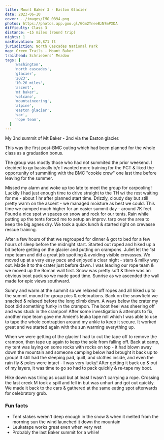 ```yaml
---
title: Mount Baker 3 - Easton Glacier
date: 2023-06-10
cover: ../images/IMG_0394.png
photos: https://photos.app.goo.gl/GCm2TneeBzN7mPXDA
difficulty: Class 3
distance: ~15 miles (round trip)
nights: 1
maxElevation: 10,871 ft
jurisdiction: North Cascades National Park
map: Green Trails - Mount Baker
trailhead: Schriebers' Meadow
tags: [
    'washington',
    'north cascades',
    'glacier',
    '2023',
    '10-20 miles',
    'ascent',
    'mt baker',
    'volcano',
    'mountaineering',
    'alpine',
    'easton glacier',
    'sac',
    'rope team',
  ]
---
```


My 3nd summit of Mt Baker - 2nd via the Easton glacier.

This was the first post-BMC outing which had been planned for the whole class as a graduation bonus.

The group was mostly those who had not summited the prior weekend. I decided to go basically b/c I
wanted more training for the PCT & liked the opportunity of summiting with the BMC "cookie crew" one
last time before leaving for the summer.

Missed my alarm and woke up too late to meet the group for carpooling! Luckily I had just enough time
to drive straight to the TH w/ the rest waiting for me - about 1 hr after planned start time.
Drizzly, cloudy day but still pretty warm on the ascent - we managed moisture as best we could.
This time we camped much higher for an easier summit day - around 7K feet. Found a nice spot w spaces
on snow and rock for our tents. Rain while putting up the tents forced me to setup an improv. tarp over
the area to keep the big agnes dry. We took a quick lunch & started right on crevasse rescue training.

After a few hours of that we regrouped for dinner & got to bed for a few hours of sleep before the
midnight start. Started out roped and hiked up a bit before getting on the glacier and putting on crampons.
Juliet let the 1st rope team and did a great job spotting & avoiding visible crevasses. We moved up at
a very easy pace and enjoyed a clear night - stars & milky way out. Made it to the crater just before dawn.
I was leading our rope team & we moved up the Roman wall first. Snow was pretty soft & there was an obvious
boot pack so we made good time. Sunrise as we ascended the wall made for epic views southward.

Sunny and warm at the summit so we relaxed off ropes and all hiked up to the summit mound for group pics &
celebrations. Back on the snowfield we snacked & relaxed before the long climb down. A ways below the crater
my boot did something funky in the crampon. The boot heel was sheering off and was stuck in the crampon!
After some investigation & attempts to fix, another rope team gave me Amiee's leuka tape roll which I was able
to use to tape the whole contraption around my ankle to keep it secure. It worked great and we started again
with the sun warming everything up.

When we were getting of the glacier I had to cut the tape off to remove the crampon, then tape up again to keep
the sole from falling off. Back at camp, my tent was laying on some rocks with rocks on top - it had blown away
down the mountain and someone camping below had brought it back up to group! It still had the sleeping pad,
quilt, and clothes inside, and even the rain fly & poles were intact - I was very lucky! After getting it back
up & out of my layers, it was time to go so had to pack quickly & re-tape my boot.

Hike down was tiring as usual but at least I wasn't carrying a rope. Crossing the last creek M took a spill
and fell in but was unhurt and got out quickly. We made it back to the cars & gathered at the same eating
spot afterwards for celebratory grub.

### Fun facts

- Tent stakes weren't deep enough in the snow & when it melted from the morning sun the wind launched it down the mountain
- Leukatape works great even when very wet
- Probably the last Baker summit for a while!
